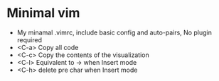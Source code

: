 # Minimal vim
+ My minamal .vimrc, include basic config and auto-pairs, No plugin required
+ \<C\-a\> Copy all code
+ \<C\-c\> Copy the contents of the visualization
+ \<C\-l\> Equivalent to -> when Insert mode
+ \<C\-h\> delete pre char when Insert mode 
